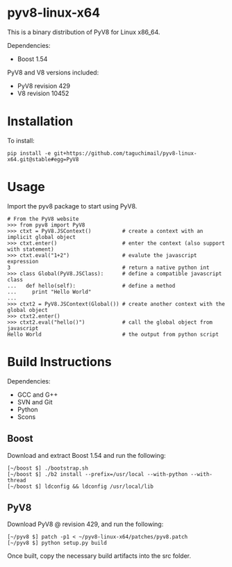 pyv8-linux-x64
==============

This is a binary distribution of PyV8 for Linux x86_64.

Dependencies:

* Boost 1.54

PyV8 and V8 versions included:

* PyV8 revision 429
* V8 revision 10452

Installation
=============

To install:
```
pip install -e git+https://github.com/taguchimail/pyv8-linux-x64.git@stable#egg=PyV8
```

Usage
=====

Import the pyv8 package to start using PyV8.

``` 
# From the PyV8 website
>>> from pyv8 import PyV8
>>> ctxt = PyV8.JSContext()          # create a context with an implicit global object
>>> ctxt.enter()                     # enter the context (also support with statement)
>>> ctxt.eval("1+2")                 # evalute the javascript expression
3                                    # return a native python int
>>> class Global(PyV8.JSClass):      # define a compatible javascript class
...   def hello(self):               # define a method
...     print "Hello World"    
...
>>> ctxt2 = PyV8.JSContext(Global()) # create another context with the global object
>>> ctxt2.enter()                    
>>> ctxt2.eval("hello()")            # call the global object from javascript
Hello World                          # the output from python script
```

Build Instructions
==================

Dependencies:

* GCC and G++
* SVN and Git
* Python
* Scons

## Boost

Download and extract Boost 1.54 and run the following:

```
[~/boost $] ./bootstrap.sh
[~/boost $] ./b2 install --prefix=/usr/local --with-python --with-thread
[~/boost $] ldconfig && ldconfig /usr/local/lib
```

## PyV8

Download PyV8 @ revision 429, and run the following:

```
[~/pyv8 $] patch -p1 < ~/pyv8-linux-x64/patches/pyv8.patch 
[~/pyv8 $] python setup.py build
```

Once built, copy the necessary build artifacts into the src folder.
